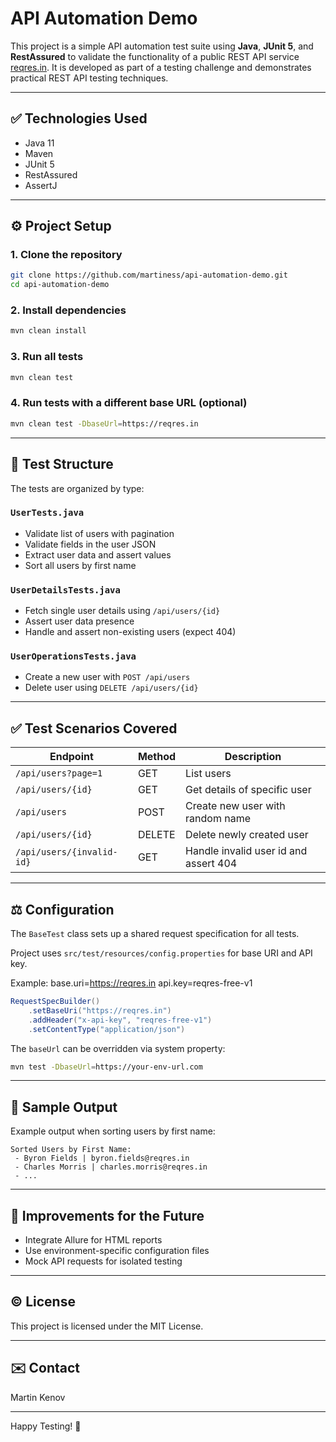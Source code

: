 # API Automation Demo

This project is a simple API automation test suite using **Java**, **JUnit 5**, and **RestAssured** to validate the functionality of a public REST API service [reqres.in](https://reqres.in/). It is developed as part of a testing challenge and demonstrates practical REST API testing techniques.

---

## ✅ Technologies Used

* Java 11
* Maven
* JUnit 5
* RestAssured
* AssertJ

---

## ⚙️ Project Setup

### 1. Clone the repository

```bash
git clone https://github.com/martiness/api-automation-demo.git
cd api-automation-demo
```

### 2. Install dependencies

```bash
mvn clean install
```

### 3. Run all tests

```bash
mvn clean test
```

### 4. Run tests with a different base URL (optional)

```bash
mvn clean test -DbaseUrl=https://reqres.in
```

---

## 📖 Test Structure

The tests are organized by type:

### `UserTests.java`

* Validate list of users with pagination
* Validate fields in the user JSON
* Extract user data and assert values
* Sort all users by first name

### `UserDetailsTests.java`

* Fetch single user details using `/api/users/{id}`
* Assert user data presence
* Handle and assert non-existing users (expect 404)

### `UserOperationsTests.java`

* Create a new user with `POST /api/users`
* Delete user using `DELETE /api/users/{id}`

---

## ✅ Test Scenarios Covered

| Endpoint                  | Method | Description                           |
| ------------------------- | ------ | ------------------------------------- |
| `/api/users?page=1`       | GET    | List users                            |
| `/api/users/{id}`         | GET    | Get details of specific user          |
| `/api/users`              | POST   | Create new user with random name      |
| `/api/users/{id}`         | DELETE | Delete newly created user             |
| `/api/users/{invalid-id}` | GET    | Handle invalid user id and assert 404 |

---

## ⚖️ Configuration

The `BaseTest` class sets up a shared request specification for all tests.

Project uses `src/test/resources/config.properties` for base URI and API key.

Example:
base.uri=https://reqres.in
api.key=reqres-free-v1

```java
RequestSpecBuilder()
    .setBaseUri("https://reqres.in")
    .addHeader("x-api-key", "reqres-free-v1")
    .setContentType("application/json")
```

The `baseUrl` can be overridden via system property:

```bash
mvn test -DbaseUrl=https://your-env-url.com
```

---

## 📃 Sample Output

Example output when sorting users by first name:

```
Sorted Users by First Name:
 - Byron Fields | byron.fields@reqres.in
 - Charles Morris | charles.morris@reqres.in
 - ...
```

---

## 🚀 Improvements for the Future

* Integrate Allure for HTML reports
* Use environment-specific configuration files
* Mock API requests for isolated testing

---

## © License

This project is licensed under the MIT License.

---

## ✉️ Contact

Martin Kenov

---

Happy Testing! 🚀
